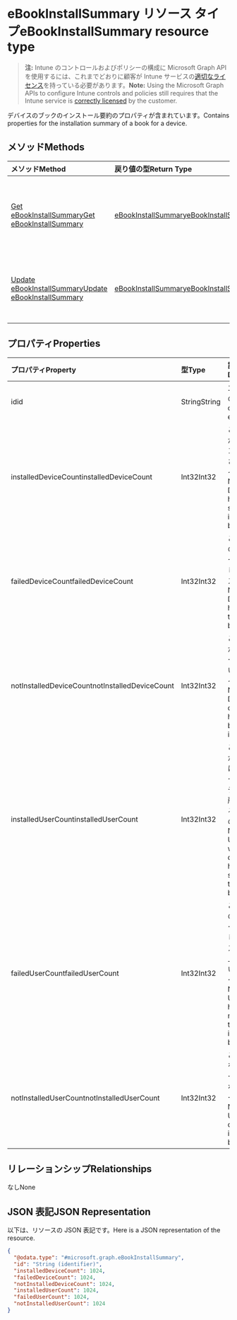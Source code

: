 # <a name="ebookinstallsummary-resource-type"></a><span data-ttu-id="085e2-101">eBookInstallSummary リソース タイプ</span><span class="sxs-lookup"><span data-stu-id="085e2-101">eBookInstallSummary resource type</span></span>

> <span data-ttu-id="085e2-102">**注:** Intune のコントロールおよびポリシーの構成に Microsoft Graph API を使用するには、これまでどおりに顧客が Intune サービスの[適切なライセンス](https://go.microsoft.com/fwlink/?linkid=839381)を持っている必要があります。</span><span class="sxs-lookup"><span data-stu-id="085e2-102">**Note:** Using the Microsoft Graph APIs to configure Intune controls and policies still requires that the Intune service is [correctly licensed](https://go.microsoft.com/fwlink/?linkid=839381) by the customer.</span></span>

<span data-ttu-id="085e2-103">デバイスのブックのインストール要約のプロパティが含まれています。</span><span class="sxs-lookup"><span data-stu-id="085e2-103">Contains properties for the installation summary of a book for a device.</span></span>
## <a name="methods"></a><span data-ttu-id="085e2-104">メソッド</span><span class="sxs-lookup"><span data-stu-id="085e2-104">Methods</span></span>
|<span data-ttu-id="085e2-105">メソッド</span><span class="sxs-lookup"><span data-stu-id="085e2-105">Method</span></span>|<span data-ttu-id="085e2-106">戻り値の型</span><span class="sxs-lookup"><span data-stu-id="085e2-106">Return Type</span></span>|<span data-ttu-id="085e2-107">説明</span><span class="sxs-lookup"><span data-stu-id="085e2-107">Description</span></span>|
|:---|:---|:---|
|[<span data-ttu-id="085e2-108">Get eBookInstallSummary</span><span class="sxs-lookup"><span data-stu-id="085e2-108">Get eBookInstallSummary</span></span>](../api/intune_books_ebookinstallsummary_get.md)|[<span data-ttu-id="085e2-109">eBookInstallSummary</span><span class="sxs-lookup"><span data-stu-id="085e2-109">eBookInstallSummary</span></span>](../resources/intune_books_ebookinstallsummary.md)|<span data-ttu-id="085e2-110">[eBookInstallSummary](../resources/intune_books_ebookinstallsummary.md) オブジェクトのプロパティとリレーションシップを読み取ります。</span><span class="sxs-lookup"><span data-stu-id="085e2-110">Read properties and relationships of the [eBookInstallSummary](../resources/intune_books_ebookinstallsummary.md) object.</span></span>|
|[<span data-ttu-id="085e2-111">Update eBookInstallSummary</span><span class="sxs-lookup"><span data-stu-id="085e2-111">Update eBookInstallSummary</span></span>](../api/intune_books_ebookinstallsummary_update.md)|[<span data-ttu-id="085e2-112">eBookInstallSummary</span><span class="sxs-lookup"><span data-stu-id="085e2-112">eBookInstallSummary</span></span>](../resources/intune_books_ebookinstallsummary.md)|<span data-ttu-id="085e2-113">[eBookInstallSummary](../resources/intune_books_ebookinstallsummary.md) オブジェクトのプロパティを更新します。</span><span class="sxs-lookup"><span data-stu-id="085e2-113">Update the properties of a [eBookInstallSummary](../resources/intune_books_ebookinstallsummary.md) object.</span></span>|

## <a name="properties"></a><span data-ttu-id="085e2-114">プロパティ</span><span class="sxs-lookup"><span data-stu-id="085e2-114">Properties</span></span>
|<span data-ttu-id="085e2-115">プロパティ</span><span class="sxs-lookup"><span data-stu-id="085e2-115">Property</span></span>|<span data-ttu-id="085e2-116">型</span><span class="sxs-lookup"><span data-stu-id="085e2-116">Type</span></span>|<span data-ttu-id="085e2-117">説明</span><span class="sxs-lookup"><span data-stu-id="085e2-117">Description</span></span>|
|:---|:---|:---|
|<span data-ttu-id="085e2-118">id</span><span class="sxs-lookup"><span data-stu-id="085e2-118">id</span></span>|<span data-ttu-id="085e2-119">String</span><span class="sxs-lookup"><span data-stu-id="085e2-119">String</span></span>|<span data-ttu-id="085e2-120">エンティティのキー。</span><span class="sxs-lookup"><span data-stu-id="085e2-120">Key of the entity.</span></span>|
|<span data-ttu-id="085e2-121">installedDeviceCount</span><span class="sxs-lookup"><span data-stu-id="085e2-121">installedDeviceCount</span></span>|<span data-ttu-id="085e2-122">Int32</span><span class="sxs-lookup"><span data-stu-id="085e2-122">Int32</span></span>|<span data-ttu-id="085e2-123">このブックが正常にインストールされたデバイスの数。</span><span class="sxs-lookup"><span data-stu-id="085e2-123">Number of Devices that have successfully installed this book.</span></span>|
|<span data-ttu-id="085e2-124">failedDeviceCount</span><span class="sxs-lookup"><span data-stu-id="085e2-124">failedDeviceCount</span></span>|<span data-ttu-id="085e2-125">Int32</span><span class="sxs-lookup"><span data-stu-id="085e2-125">Int32</span></span>|<span data-ttu-id="085e2-126">このブックのインストールが失敗したデバイスの数。</span><span class="sxs-lookup"><span data-stu-id="085e2-126">Number of Devices that have failed to install this book.</span></span>|
|<span data-ttu-id="085e2-127">notInstalledDeviceCount</span><span class="sxs-lookup"><span data-stu-id="085e2-127">notInstalledDeviceCount</span></span>|<span data-ttu-id="085e2-128">Int32</span><span class="sxs-lookup"><span data-stu-id="085e2-128">Int32</span></span>|<span data-ttu-id="085e2-129">このブックがインストールされていないデバイスの数。</span><span class="sxs-lookup"><span data-stu-id="085e2-129">Number of Devices that does not have this book installed.</span></span>|
|<span data-ttu-id="085e2-130">installedUserCount</span><span class="sxs-lookup"><span data-stu-id="085e2-130">installedUserCount</span></span>|<span data-ttu-id="085e2-131">Int32</span><span class="sxs-lookup"><span data-stu-id="085e2-131">Int32</span></span>|<span data-ttu-id="085e2-132">このブックがすべて正常にインストールされたデバイスを所有しているユーザーの数。</span><span class="sxs-lookup"><span data-stu-id="085e2-132">Number of Users whose devices have all succeeded to install this book.</span></span>|
|<span data-ttu-id="085e2-133">failedUserCount</span><span class="sxs-lookup"><span data-stu-id="085e2-133">failedUserCount</span></span>|<span data-ttu-id="085e2-134">Int32</span><span class="sxs-lookup"><span data-stu-id="085e2-134">Int32</span></span>|<span data-ttu-id="085e2-135">このブックのインストールが失敗したデバイスを 1 台以上所有しているユーザーの数。</span><span class="sxs-lookup"><span data-stu-id="085e2-135">Number of Users that have 1 or more device that failed to install this book.</span></span>|
|<span data-ttu-id="085e2-136">notInstalledUserCount</span><span class="sxs-lookup"><span data-stu-id="085e2-136">notInstalledUserCount</span></span>|<span data-ttu-id="085e2-137">Int32</span><span class="sxs-lookup"><span data-stu-id="085e2-137">Int32</span></span>|<span data-ttu-id="085e2-138">このブックをインストールしていないユーザーの数。</span><span class="sxs-lookup"><span data-stu-id="085e2-138">Number of Users that did not install this book.</span></span>|

## <a name="relationships"></a><span data-ttu-id="085e2-139">リレーションシップ</span><span class="sxs-lookup"><span data-stu-id="085e2-139">Relationships</span></span>
<span data-ttu-id="085e2-140">なし</span><span class="sxs-lookup"><span data-stu-id="085e2-140">None</span></span>
## <a name="json-representation"></a><span data-ttu-id="085e2-141">JSON 表記</span><span class="sxs-lookup"><span data-stu-id="085e2-141">JSON Representation</span></span>
<span data-ttu-id="085e2-142">以下は、リソースの JSON 表記です。</span><span class="sxs-lookup"><span data-stu-id="085e2-142">Here is a JSON representation of the resource.</span></span>
<!-- {
  "blockType": "resource",
  "keyProperty": "id",
  "@odata.type": "microsoft.graph.eBookInstallSummary"
}
-->
``` json
{
  "@odata.type": "#microsoft.graph.eBookInstallSummary",
  "id": "String (identifier)",
  "installedDeviceCount": 1024,
  "failedDeviceCount": 1024,
  "notInstalledDeviceCount": 1024,
  "installedUserCount": 1024,
  "failedUserCount": 1024,
  "notInstalledUserCount": 1024
}
```



